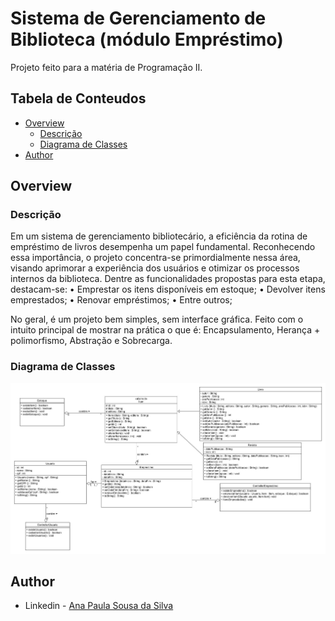 # Sistema de Gerenciamento de Biblioteca (módulo Empréstimo)

Projeto feito para a matéria de Programação II.

## Tabela de Conteudos

- [Overview](#overview)
  - [Descrição](#Descrição)
  - [Diagrama de Classes](#Diagrama-de-Classes)
- [Author](#author)

## Overview

### Descrição

Em um sistema de gerenciamento bibliotecário, a eficiência da rotina de empréstimo de livros desempenha um papel fundamental. Reconhecendo essa importância, o projeto concentra-se primordialmente nessa área, visando aprimorar a experiência dos usuários e otimizar os processos internos da biblioteca. Dentre as funcionalidades propostas para esta etapa, destacam-se:
• Emprestar os itens disponíveis em estoque;
• Devolver itens emprestados;
• Renovar empréstimos;
• Entre outros;

No geral, é um projeto bem simples, sem interface gráfica. Feito com o intuito principal de mostrar na prática o que é: Encapsulamento, Herança + polimorfismo, Abstração e Sobrecarga.

### Diagrama de Classes

![](https://github.com/kittycatgirl/library-system/blob/main/ModuloEmprestimoDiagrama.jpg?raw=true)


## Author
- Linkedin - [Ana Paula Sousa da Silva](https://www.linkedin.com/in/ana-paula-sousa-96a523214/)
